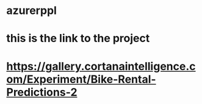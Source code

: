 # azurerppl

# this is the link to the project 

# https://gallery.cortanaintelligence.com/Experiment/Bike-Rental-Predictions-2

